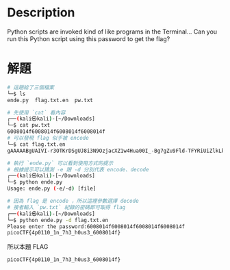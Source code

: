 # Description
Python scripts are invoked kind of like programs in the Terminal... Can you run this Python script using this password to get the flag?

# 解題
```bash
# 這題給了三個檔案
└─$ ls
ende.py  flag.txt.en  pw.txt

# 先使用 `cat` 看內容
┌──(kali㉿kali)-[~/Downloads]
└─$ cat pw.txt   
6008014f6008014f6008014f6008014f
# 可以發現 flag 似乎被 encode
└─$ cat flag.txt.en 
gAAAAABgUAIVI-r3OTKrDSgUJ8i3N9OzjacXZ1w4Hua00I_-Bg7gZu9Fld-TFYRiUiZlkLkChceqqpL9XnGOMO-W2-lRXpFhTkrqk9fHAvDfNkZHuZcjGPpG4xaR4mPnagzSNIrtL9tK

# 執行 `ende.py` 可以看到使用方式的提示
# 根據提示可以猜測 -e 跟 -d 分別代表 encode、decode
┌──(kali㉿kali)-[~/Downloads]
└─$ python ende.py               
Usage: ende.py (-e/-d) [file]

# 因為 flag 是 encode ，所以這裡參數選擇 decode
# 接者輸入 `pw.txt` 紀錄的密碼即可取得 flag
┌──(kali㉿kali)-[~/Downloads]
└─$ python ende.py -d flag.txt.en 
Please enter the password:6008014f6008014f6008014f6008014f
picoCTF{4p0110_1n_7h3_h0us3_6008014f}
```

<!-- flag -->
所以本題 FLAG 
```text
picoCTF{4p0110_1n_7h3_h0us3_6008014f}
```
